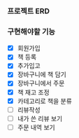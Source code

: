 ### 프로젝트 ERD

### 구현해야할 기능
- [x] 회원가입
- [X] 책 등록
- [X] 추가입고
- [X] 장바구니에 책 담기
- [X] 장바구니에서 주문
- [X] 책 재고 조정
- [X] 카테고리로 책을 분류
- [ ] 리뷰작성
- [ ] 내가 쓴 리뷰 보기
- [ ] 주문 내역 보기